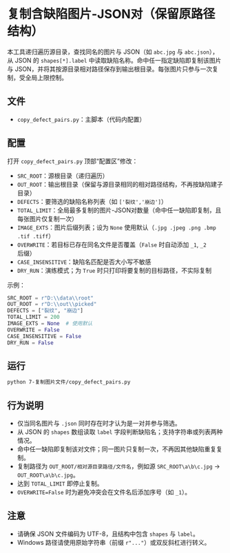 # 复制含缺陷图片-JSON对（保留原路径结构）

本工具递归遍历源目录，查找同名的图片与 JSON（如 `abc.jpg` 与 `abc.json`），从 JSON 的 `shapes[*].label` 中读取缺陷名称。命中任一指定缺陷即复制该图片与 JSON，并将其按源目录相对路径保存到输出根目录。每张图片只参与一次复制，受全局上限控制。

## 文件
- `copy_defect_pairs.py`：主脚本（代码内配置）

## 配置
打开 `copy_defect_pairs.py` 顶部“配置区”修改：

- `SRC_ROOT`：源根目录（递归遍历）
- `OUT_ROOT`：输出根目录（保留与源目录相同的相对路径结构，不再按缺陷建子目录）
- `DEFECTS`：要筛选的缺陷名称列表（如 `['裂纹','崩边']`）
- `TOTAL_LIMIT`：全局最多复制的图片-JSON对数量（命中任一缺陷即复制，且每张图片仅复制一次）
- `IMAGE_EXTS`：图片后缀列表；设为 `None` 使用默认（`.jpg .jpeg .png .bmp .tif .tiff`）
- `OVERWRITE`：若目标已存在同名文件是否覆盖（`False` 时自动添加 `_1`, `_2` 后缀）
- `CASE_INSENSITIVE`：缺陷名匹配是否大小写不敏感
- `DRY_RUN`：演练模式；为 `True` 时只打印将要复制的目标路径，不实际复制

示例：
```python
SRC_ROOT = r"D:\\data\\root"
OUT_ROOT = r"D:\\out\\picked"
DEFECTS = ["裂纹", "崩边"]
TOTAL_LIMIT = 200
IMAGE_EXTS = None  # 使用默认
OVERWRITE = False
CASE_INSENSITIVE = False
DRY_RUN = False
```

## 运行
```bash
python 7-复制图片文件/copy_defect_pairs.py
```

## 行为说明
- 仅当同名图片与 `.json` 同时存在时才认为是一对并参与筛选。
- 从 JSON 的 `shapes` 数组读取 `label` 字段判断缺陷名；支持字符串或列表两种情况。
- 命中任一缺陷即复制该对文件；同一图片只复制一次，不再因其他缺陷重复复制。
- 复制路径为 `OUT_ROOT/相对源目录路径/文件名`，例如源 `SRC_ROOT\a\b\c.jpg` -> `OUT_ROOT\a\b\c.jpg`。
- 达到 `TOTAL_LIMIT` 即停止复制。
- `OVERWRITE=False` 时为避免冲突会在文件名后添加序号（如 `_1`）。

## 注意
- 请确保 JSON 文件编码为 UTF-8，且结构中包含 `shapes` 与 `label`。
- Windows 路径请使用原始字符串（前缀 `r"..."`）或双反斜杠进行转义。 